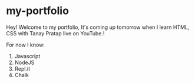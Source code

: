 # my-portfolio

Hey! Welcome to my portfolio, 
It's coming up tomorrow when I learn HTML, CSS with Tanay Pratap live on YouTube.!

For now I know: 
1. Javascript
2. NodeJS
3. Repl.it
4. Chalk